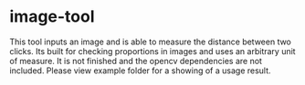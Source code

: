 # image-tool
This tool inputs an image and is able to measure the distance between two clicks. Its built for checking proportions in images and uses an arbitrary unit of measure. It is not finished and the opencv dependencies are not included. Please view example folder for a showing of a usage result.

